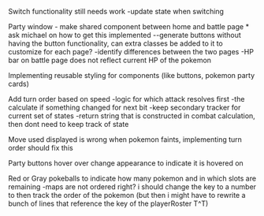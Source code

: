 Switch functionality still needs work
-update state when switching

Party window - make shared component between home and battle page \* ask michael on how to get this implemented
--generate buttons without having the button functionality, can extra classes be added to it to customize for each page?
-identify differences between the two pages
-HP bar on battle page does not reflect current HP of the pokemon

Implementing reusable styling for components (like buttons, pokemon party cards)

<!-- Move functions and button out into components -->

<!-- **_How do i move the placeholders into a component?
_**How to move buttons into components with state? -->

<!-- pass onMOuseOver as prop to component -->

<!-- Fix Damage Rollover -->

Add turn order based on speed
-logic for which attack resolves first
-the calculate if something changed for next bit
-keep secondary tracker for current set of states
-return string that is constructed in combat calculation, then dont need to keep track of state

<!-- Fix pokemon fainting -->

Move used displayed is wrong when pokemon faints, implementing turn order should fix this

Party buttons hover over change appearance to indicate it is hovered on

Red or Gray pokeballs to indicate how many pokemon and in which slots are remaining
-maps are not ordered right? i should change the key to a number to then track the order of the pokemon (but then i might have to rewrite a bunch of lines that reference the key of the playerRoster T^T)
